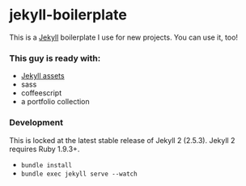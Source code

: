 # jekyll-boilerplate

This is a [Jekyll](https://jekyllrb.com/) boilerplate I use for new projects. You can use it, too!

### This guy is ready with:

-  [Jekyll assets](https://github.com/jekyll/jekyll-assets)
-  sass
-  coffeescript
-  a portfolio collection

### Development

This is locked at the latest stable release of Jekyll 2 (2.5.3). Jekyll 2 requires Ruby 1.9.3+.

- `bundle install`
- `bundle exec jekyll serve --watch`
